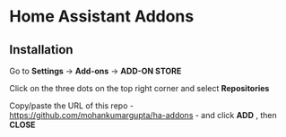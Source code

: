 # Home Assistant Addons

## Installation

Go to **Settings** -> **Add-ons** -> **ADD-ON STORE**

Click on the three dots on the top right corner and select **Repositories**

Copy/paste the URL of this repo - https://github.com/mohankumargupta/ha-addons - and click **ADD** , then **CLOSE**